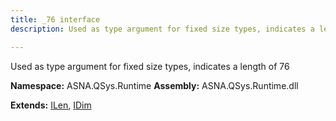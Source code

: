 ```yaml
---
title: _76 interface
description: Used as type argument for fixed size types, indicates a length of 76 

---
```


Used as type argument for fixed size types, indicates a length of 76 

**Namespace:** ASNA.QSys.Runtime
**Assembly:** ASNA.QSys.Runtime.dll

**Extends:** [ILen](/reference/runtime/qsys-runtime/i-len.html), [IDim](/reference/runtime/qsys-runtime/i-dim.html)
<br>
<br>
